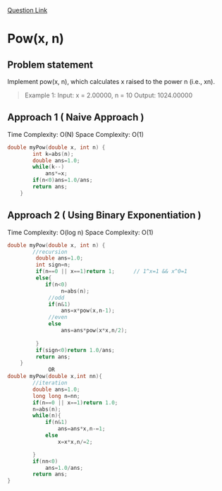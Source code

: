 [Question Link](https://leetcode.com/problems/powx-n/)

# Pow(x, n)

## Problem statement
Implement pow(x, n), which calculates x raised to the power n (i.e., xn).

>Example 1:
>Input: x = 2.00000, n = 10
>Output: 1024.00000

## Approach 1 ( Naive Approach )
Time Complexity: O(N)
Space Complexity: O(1)

```cpp
double myPow(double x, int n) {
        int k=abs(n);
        double ans=1.0;
        while(k--)
            ans*=x;
        if(n<0)ans=1.0/ans;
        return ans;
    }
```

## Approach 2 ( Using Binary Exponentiation )
Time Complexity: O(log n)
Space Complexity: O(1)

```cpp
double myPow(double x, int n) {
        //recursion
         double ans=1.0;
         int sign=n;
         if(n==0 || x==1)return 1;      // 1^x=1 && x^0=1
         else{
            if(n<0)
                 n=abs(n);
             //odd
             if(n&1)
                 ans=x*pow(x,n-1);
             //even
             else
                 ans=ans*pow(x*x,n/2);
            
         }
         if(sign<0)return 1.0/ans; 
         return ans;
    }
             OR
double myPow(double x,int nn){
        //iteration
        double ans=1.0;
        long long n=nn;
        if(n==0 || x==1)return 1.0;
        n=abs(n);
        while(n){
            if(n&1)
                ans=ans*x,n-=1;
            else
                x=x*x,n/=2;

        }
        if(nn<0)
            ans=1.0/ans;
        return ans;
}

```
